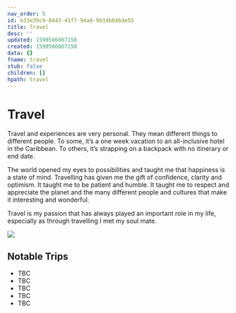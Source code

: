 ```yaml
---
nav_order: 5
id: b33e39c9-8443-41f7-94a6-9b34b046de55
title: Travel
desc: ''
updated: 1599586867158
created: 1599586867158
data: {}
fname: travel
stub: false
children: []
hpath: travel
---
```

# Travel

Travel and experiences are very personal. They mean different things to different people. To some, it’s a one week vacation to an all-inclusive hotel in the Caribbean. To others, it’s strapping on a backpack with no itinerary or end date.

The world opened my eyes to possibilities and taught me that happiness is a state of mind. Travelling has given me the gift of confidence, clarity and optimism. It taught me to be patient and humble. It taught me to respect and appreciate the planet and the many different people and cultures that make it interesting and wonderful.

Travel is my passion that has always played an important role in my life, especially as through travelling I met my soul mate. 

![](/assets/images/2020-09-10-10-40-08.png)

## Notable Trips

- TBC
- TBC
- TBC
- TBC
- TBC
